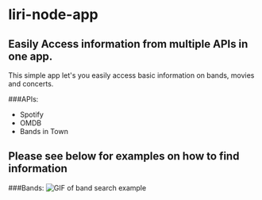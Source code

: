 # liri-node-app

## Easily Access information from multiple APIs in one app.

This simple app let's you easily access basic information on bands, movies and concerts.

###APIs:
* Spotify
* OMDB
* Bands in Town

Please see below for examples on how to find information
---

###Bands:
![GIF of band search example](https://drive.google.com/file/d/19MWI8SNWJLsmCTa64uSdRQs2Yv4SqRdq/view?usp=sharing "Band Search Example")



